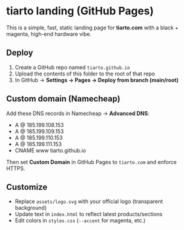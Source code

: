 # tiarto landing (GitHub Pages)
This is a simple, fast, static landing page for **tiarto.com** with a black + magenta, high-end hardware vibe.

## Deploy
1) Create a GitHub repo named `tiarto.github.io`
2) Upload the contents of this folder to the root of that repo
3) In GitHub → **Settings → Pages → Deploy from branch (main/root)**

## Custom domain (Namecheap)
Add these DNS records in Namecheap → **Advanced DNS**:
- A @ 185.199.108.153
- A @ 185.199.109.153
- A @ 185.199.110.153
- A @ 185.199.111.153
- CNAME www tiarto.github.io

Then set **Custom Domain** in GitHub Pages to `tiarto.com` and enforce HTTPS.

## Customize
- Replace `assets/logo.svg` with your official logo (transparent background)
- Update text in `index.html` to reflect latest products/sections
- Edit colors in `styles.css` (`--accent` for magenta, etc.)

